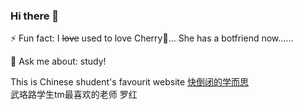 ### Hi there 👋

<!--
**lifeafter619/lifeafter619** is a ✨ _special_ ✨ repository because its `README.md` (this file) appears on your GitHub profile.

Here are some ideas to get you started:

- 🔭 I’m currently working on ...
- 🌱 I’m currently learning ...
- 👯 I’m looking to collaborate on ...
- 🤔 I’m looking for help with ...
- 💬 Ask me about ...
- 📫 How to reach me: ...
- 😄 Pronouns: ...
- ⚡ Fun fact: ...
-->
⚡ Fun fact: I ~~love~~ used to love Cherry🍒...  She has a botfriend now......

💬 Ask me about: study!

This is Chinese shudent's favourit website [快倒闭的学而思](https://www.xueersi.com)  
武珞路学生tm最喜欢的老师 罗红

